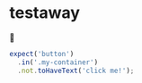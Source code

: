 # testaway

:turtle:

```js
expect('button')
  .in('.my-container')
  .not.toHaveText('click me!');
```
